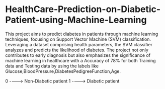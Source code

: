 # HealthCare-Prediction-on-Diabetic-Patient-using-Machine-Learning
This project aims to predict diabetes in patients through machine learning techniques, focusing on Support Vector Machine (SVM) classification. Leveraging a dataset comprising health parameters, the SVM classifier analyzes and predicts the likelihood of diabetes. The project not only contributes to early diagnosis but also emphasizes the significance of machine learning in healthcare with a Accuracy of 78% for both Training data and Testing data by using the labels like Glucose,BloodPressure,DiabetesPedigreeFunction,Age.

0 ----> Non-Diabetic patient
1 ----> Diabetic patient
